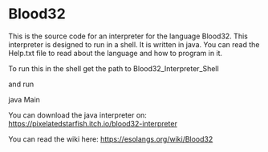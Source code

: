 # Blood32
This is the source code for an interpreter for the language Blood32. This interpreter is designed to run in a shell. It is written in java.
You can read the Help.txt file to read about the language and how to program in it.

To run this in the shell get the path to
Blood32_Interpreter_Shell

and run 

java Main


You can download the java interpreter on:
https://pixelatedstarfish.itch.io/blood32-interpreter

You can read the wiki here:
https://esolangs.org/wiki/Blood32

